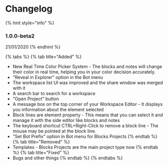 # Changelog

{% hint style="info" %}
### 1.0.0-beta2

21/01/2020
{% endhint %}

{% tabs %}
{% tab title="Added" %}
*  New Real Time Color Picker System - The blocks and notes will change their color in real time, helping you in your color decision accurately.
*  "Reveal in Explorer" option in the Bot menu
*  The workspace list UI was improved and the share window was merged with it
*  A search bar to search for a workspace
*  "Open Project" button
*  A message box on the top corner of your Workspace Editor - It displays you information about the element selected
*  Block lines are element property - This means that you can select it and manage it with the side editor like blocks and notes
*  The keyboard shortcut CTRL+Right-Click to remove a block line - The mouse may be pointed at the block line.
*  "Set Bot Prefix" option in Bot menu for Blocks Projects
{% endtab %}
{% tab title="Removed" %}
*  Templates - Blocks Projects are the main project type now
{% endtab %}
{% tab title="Fixed" %}
*  Bugs and other things
{% endtab %}
{% endtabs %}



